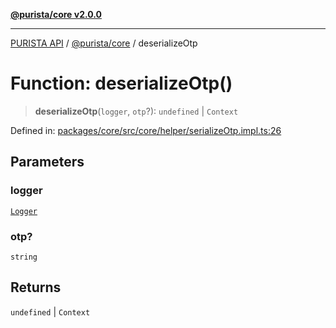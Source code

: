 [**@purista/core v2.0.0**](../README.md)

***

[PURISTA API](../../../packages.md) / [@purista/core](../README.md) / deserializeOtp

# Function: deserializeOtp()

> **deserializeOtp**(`logger`, `otp`?): `undefined` \| `Context`

Defined in: [packages/core/src/core/helper/serializeOtp.impl.ts:26](https://github.com/puristajs/purista/blob/master/packages/core/src/core/helper/serializeOtp.impl.ts#L26)

## Parameters

### logger

[`Logger`](../classes/Logger.md)

### otp?

`string`

## Returns

`undefined` \| `Context`
